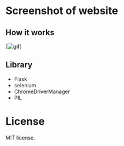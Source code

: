 # Screenshot of website 

## How it works
[![gif](https://github.com/jabedparadox/Screenshot-of-website/blob/main/Screenshot%20of%20website.gif)]

## Library   

* Flask
* selenium
* ChromeDriverManager
* PIL

# License

MIT license.

